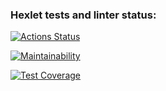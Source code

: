 ### Hexlet tests and linter status:
[![Actions Status](https://github.com/AbraKadabraPuf/frontend-project-46/actions/workflows/hexlet-check.yml/badge.svg)](https://github.com/AbraKadabraPuf/frontend-project-46/actions)


[![Maintainability](https://api.codeclimate.com/v1/badges/871f28cfdf217f1c1e93/maintainability)](https://codeclimate.com/github/AbraKadabraPuf/frontend-project-46/maintainability)

[![Test Coverage](https://api.codeclimate.com/v1/badges/871f28cfdf217f1c1e93/test_coverage)](https://codeclimate.com/github/AbraKadabraPuf/frontend-project-46/test_coverage)